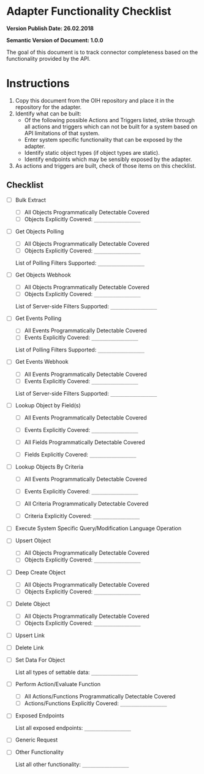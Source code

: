 # Adapter Functionality Checklist
**Version Publish Date: 26.02.2018**

**Semantic Version of Document: 1.0.0**

The goal of this document is to track connector completeness based on the
functionality provided by the API.

# Instructions
1. Copy this document from the OIH repository and place it in the repository for
the adapter.
2. Identify what can be built:
   * Of the following possible Actions and Triggers listed, strike through all
actions and triggers which can not be built for a system based on API
limitations of that system.
   * Enter system specific functionality that can be exposed by the adapter.
   * Identify static object types (if object types are static).
   * Identify endpoints which may be sensibly exposed by the adapter.
3. As actions and triggers are built, check of those items on this checklist.

## Checklist
- [ ] Bulk Extract

  - [ ] All Objects Programmatically Detectable Covered
  - [ ] Objects Explicitly Covered: `_________________`

- [ ] Get Objects Polling

  - [ ] All Objects Programmatically Detectable Covered
  - [ ] Objects Explicitly Covered: `_________________`

  List of Polling Filters Supported: `_________________`


- [ ] Get Objects Webhook

  - [ ] All Objects Programmatically Detectable Covered
  - [ ] Objects Explicitly Covered: `_________________`

  List of Server-side Filters Supported: `_________________`


- [ ] Get Events Polling

  - [ ] All Events Programmatically Detectable Covered
  - [ ] Events Explicitly Covered: `_________________`

  List of Polling Filters Supported: `_________________`


- [ ] Get Events Webhook

  - [ ] All Events Programmatically Detectable Covered
  - [ ] Events Explicitly Covered: `_________________`

  List of Server-side Filters Supported: `_________________`


- [ ] Lookup Object by Field(s)

  - [ ] All Events Programmatically Detectable Covered
  - [ ] Events Explicitly Covered: `_________________`

  - [ ] All Fields Programmatically Detectable Covered
  - [ ] Fields Explicitly Covered: `_________________`

- [ ] Lookup Objects By Criteria

  - [ ] All Events Programmatically Detectable Covered
  - [ ] Events Explicitly Covered: `_________________`

  - [ ] All Criteria Programmatically Detectable Covered
  - [ ] Criteria Explicitly Covered: `_________________`

- [ ] Execute System Specific Query/Modification Language Operation
- [ ] Upsert Object

  - [ ] All Objects Programmatically Detectable Covered
  - [ ] Objects Explicitly Covered: `_________________`

- [ ] Deep Create Object

  - [ ] All Objects Programmatically Detectable Covered
  - [ ] Objects Explicitly Covered: `_________________`

- [ ] Delete Object

  - [ ] All Objects Programmatically Detectable Covered
  - [ ] Objects Explicitly Covered: `_________________`

- [ ] Upsert Link
- [ ] Delete Link
- [ ] Set Data For Object

    List all types of settable data:  `_________________`

- [ ] Perform Action/Evaluate Function

  - [ ] All Actions/Functions Programmatically Detectable Covered
  - [ ] Actions/Functions Explicitly Covered: `_________________`

- [ ] Exposed Endpoints

   List all exposed endpoints: `_________________`

- [ ] Generic Request
- [ ] Other Functionality

   List all other functionality: `_________________`